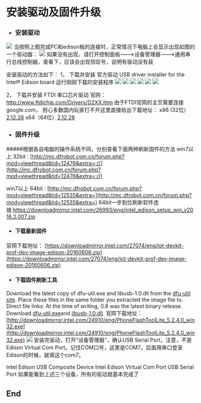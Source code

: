 ﻿# 安装驱动及固件升级
- ### 安装驱动
![](https://software.intel.com/sites/default/files/did_feeds_images/cd3fb0c6-25c2-468f-974e-46368a26db64/cd3fb0c6-25c2-468f-974e-46368a26db64-imageId=2747b2ae-e7a7-49fc-8d05-446759433248.jpg)
当按照上图完成PC和edison板的连接时，正常情况下电脑上会显示出现如图的一个驱动器：
![](http://mc.dfrobot.com.cn/data/attachment/forum/201508/11/205005cdxy3rcd0sjjxd9d.png)
如果没有出现，请打开控制面板--->设备管理器--->通用串行总线控制器，查看下，应该会出现惊叹号，说明有驱动没有装

安装驱动的方法如下：
1， 下载并安装 官方驱动 USB driver installer for the Intel® Edison board 
运行刚刚下载的安装程序
![](http://mc.dfrobot.com.cn/data/attachment/forum/201508/11/210628yu2nzwcz4zhnpnb9.png)
![](http://mc.dfrobot.com.cn/data/attachment/forum/201508/11/210511or9zyn59nyqq6ziy.png)
![](http://mc.dfrobot.com.cn/data/attachment/forum/201508/11/210523as333utz9ez3r6u6.png)
![](http://mc.dfrobot.com.cn/data/attachment/forum/201508/11/210530uzccaybcc7hjkaak.png)
![](http://mc.dfrobot.com.cn/data/attachment/forum/201508/11/210559jm4053uu3vz088vc.png)
![](http://mc.dfrobot.com.cn/data/attachment/forum/201508/11/210559wnmh4fg36x1j18mc.png)

2， 下载并安装 FTDI 串口芯片驱动
官网：http://www.ftdichip.com/Drivers/D2XX.htm 由于FTDI官网的主页需要连接 google.com， 担心多数国内玩家打不开这里直接给出下载地址：
x86 (32位） [2.12.28](http://www.ftdichip.com/Drivers/CDM/CDM%20v2.12.28%20WHQL%20Certified.zip "2.12.28")
x64（64位）[2.12.28](http://www.ftdichip.com/Drivers/CDM/CDM%20v2.12.28%20WHQL%20Certified.zip "2.12.28")


- ### 固件升级

#####根据各自电脑的操作系统不同，分别查看下面两种刷新固件的方法
win7以上 32bit : 
[http://mc.dfrobot.com.cn/forum.php?mod=viewthread&tid=12476&extra=://](http://mc.dfrobot.com.cn/forum.php?mod=viewthread&tid=12476&extra=://)

win7以上 64bit : 
[http://mc.dfrobot.com.cn/forum.php?mod=viewthread&tid=12535&extra=](http://mc.dfrobot.com.cn/forum.php?mod=viewthread&tid=12535&extra=)
64bit一步到位刷新软件连接:https://downloadmirror.intel.com/26993/eng/intel_edison_setup_win_v2016.2.007.zip

-  #### 下载最新固件
官网下载地址：
[https://downloadmirror.intel.com/27074/eng/iot-devkit-prof-dev-image-edison-20160606.zip](https://downloadmirror.intel.com/27074/eng/iot-devkit-prof-dev-image-edison-20160606.zip)
-  #### 下载固件刷新工具
Download the latest copy of dfu-util.exe and libusb-1.0.dll from the [dfu-util site](http://dfu-util.sourceforge.net/releases/). Place these files in the same folder you extracted the image file to.
Direct file links: At the time of writing, 0.8 was the latest binary release. Download [dfu-util.exe](http://dfu-util.sourceforge.net/releases/)and [libusb-1.0.dll](http://dfu-util.sourceforge.net/releases/dfu-util-0.8-binaries/win32-mingw32/libusb-1.0.dll).
官网下载地址：
[http://downloadmirror.intel.com/24910/eng/PhoneFlashToolLite_5.2.4.0_win32.exe](http://downloadmirror.intel.com/24910/eng/PhoneFlashToolLite_5.2.4.0_win32.exe)
![](http://mc.dfrobot.com.cn/data/attachment/forum/201508/11/213110xkl87pzbt9l1lk7l.png)
安装完驱动，打开“设备管理器“，确认USB Serial Port，注意，不是Edison Virtual Com Port。记住COM口号，这里是COM7。后面用串口登录Edison的时候，就填这个com7。

Intel Edison USB  Composite Device
Intel Edison Virtual Com Port
USB Serial Port
如果能看到上述三个设备，所有的驱动就基本完成了
## End
